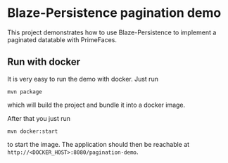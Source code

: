 # Blaze-Persistence pagination demo

This project demonstrates how to use Blaze-Persistence to implement a paginated datatable with PrimeFaces.

## Run with docker

It is very easy to run the demo with docker. Just run

    mvn package
    
which will build the project and bundle it into a docker image.

After that you just run 

    mvn docker:start

to start the image. 
The application should then be reachable at `http://<DOCKER_HOST>:8080/pagination-demo`.